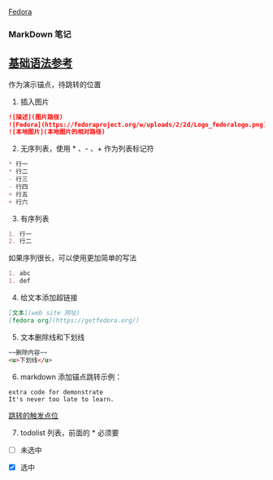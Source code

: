 [Fedora](https://browserengine.net/wp-content/uploads/1441861327mdh-logo-new.png)
### MarkDown 笔记
[基础语法参考](https://www.markdownguide.org/basic-syntax/)
---

<a id='jump0'>作为演示锚点，待跳转的位置</a>
1. 插入图片
``` markdown
![描述](图片路径)
![Fedora](https://fedoraproject.org/w/uploads/2/2d/Logo_fedoralogo.png)
![本地图片](本地图片的相对路径)
```
2. 无序列表，使用 * 、- 、+ 作为列表标记符
``` markdown
* 行一
* 行二
- 行三
- 行四
+ 行五
+ 行六
```
3. 有序列表
``` markdown
1. 行一
2. 行二
```
如果序列很长，可以使用更加简单的写法
``` markdown
1. abc
1. def
```
4. 给文本添加超链接
``` markdown
[文本](web site 网址)
[fedora org](https://getfedora.org/)
```
5. 文本删除线和下划线
``` markdown
~~删除内容~~
<u>下划线</u>
```
6. markdown 添加锚点跳转示例：
```
extra code for demonstrate
It's never too late to learn.
```
[跳转的触发点位](#jump0)

7. todolist 列表，前面的 * 必须要
* [ ] 未选中
* [x] 选中


